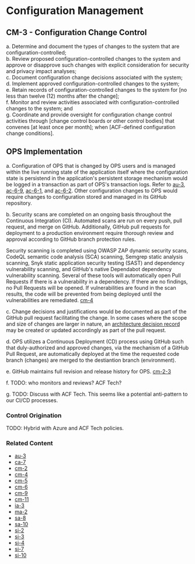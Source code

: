 # Configuration Management
## CM-3 - Configuration Change Control

a. Determine and document the types of changes to the system that are configuration-controlled;<br />
b. Review proposed configuration-controlled changes to the system and approve or disapprove such changes with explicit consideration for security and privacy impact analyses;<br />
c. Document configuration change decisions associated with the system;<br />
d. Implement approved configuration-controlled changes to the system;<br />
e. Retain records of configuration-controlled changes to the system for [no less than twelve (12) months after the change];<br />
f. Monitor and review activities associated with configuration-controlled changes to the system; and<br />
g. Coordinate and provide oversight for configuration change control activities through [change control boards or other control bodies] that convenes [at least once per month]; when [ACF-defined configuration change conditions].

## OPS Implementation

a. Configuration of OPS that is changed by OPS users and is managed within the live running state of the application itself where the configuration state is persistend in the application's persistent storage mechanism would be logged in a transaction as part of OPS's transaction logs. Refer to [au-3](../au/au-03.md), [ac-6-9](../ac/ac-06-09.md), [ac-6-1](../ac/ac-06-01.md), and [ac-6-2](../ac/ac-06-02.md). Other configuration changes to OPS would require changes to configuration stored and managed in its GitHub repository.

b. Security scans are completed on an ongoing basis throughout the Continuous Integration (CI).  Automated scans are run on every push, pull request, and merge on GitHub.  Additionally, GitHub pull requests for deployment to a production environment require thorough review and approval according to GitHub branch protection rules.

Security scanning is completed using OWASP ZAP dynamic security scans, CodeQL semantic code analysis (SCA) scanning, Semgrep static analysis scanning, Snyk static application security testing (SAST) and dependency vulnerability scanning, and GitHub's native Dependabot dependency vulnerability scanning. Several of these tools will automatically open Pull Requests if there is a vulnerability in a dependency. If there are no findings, no Pull Requests will be opened. If vulnerabilities are found in the scan results, the code will be prevented from being deployed until the vulnerabilities are remediated. [cm-4](./cm-04.md)

c. Change decisions and justifications would be documented as part of the GitHub pull request facilitating the change. In some cases where the scope and size of changes are larger in nature, an [architecture decision record](https://github.com/HHS/OPRE-OPS/tree/main/docs/adr) may be created or updated accordingly as part of the pull request.

d. OPS utilizes a Continuous Deployment (CD) process using GitHub such that duly-authorized and approved changes, via the mechanism of a GitHub Pull Request, are automatically deployed at the time the requested code branch (changes) are merged to the destiantion branch (environment).

e. GitHub maintains full revision and release history for OPS. [cm-2-3](./cm-02-3.md)

f. TODO: who monitors and reviews?  ACF Tech?

g. TODO: Discuss with ACF Tech. This seems like a potential anti-pattern to our CI/CD processes.

### Control Origination

TODO: Hybrid with Azure and ACF Tech policies.

### Related Content

* [au-3](../au/au-03.md)
* [ca-7](../ca/ca-07.md)
* [cm-2](./cm-02.md)
* [cm-4](./cm-04.md)
* [cm-5](./cm-05.md)
* [cm-6](./cm-06.md)
* [cm-9](./cm-09.md)
* [cm-11](./cm-11.md)
* [ia-3](../ia/ia-03.md)
* [ma-2](../ma/ma-02.md)
* [sa-8](../sa/sa-08.md)
* [sa-10](../sa/sa-10.md)
* [si-2](../si/si-02.md)
* [si-3](../si/si-03.md)
* [si-4](../si/si-04.md)
* [si-7](../si/si-07.md)
* [si-10](../si/si-10.md)
